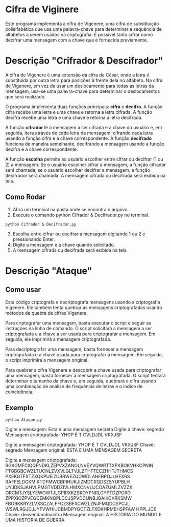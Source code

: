 # Cifra de Viginere
Este programa implementa a cifra de Vigenere, uma cifra de substituição polialfabética que usa uma palavra-chave para determinar a sequência de alfabetos a serem usados na criptografia. É possível tanto cifrar como decifrar uma mensagem com a chave que é fornecida previamente.

# Descrição "Crifrador & Descifrador"
A cifra de Vigenere é uma extensão da cifra de César, onde a letra é substituída por outra letra para posições à frente dela no alfabeto. Na cifra de Vigenere, em vez de usar um deslocamento para todas as letras da mensagem, usa-se uma palavra-chave para determinar o deslocamentos que será realizado.

O programa implementa duas funções principais: **cifra** e **decifra**. A função cifra recebe uma letra e uma chave e retorna a letra cifrada. A função decifra recebe uma letra e uma chave e retorna a letra decifrada.

A função **cifrador** lê a mensagem a ser cifrada e a chave do usuário e, em seguida, itera através de cada letra da mensagem, cifrando cada letra usando a função cifra e a chave correspondente. A função **decifrado** funciona de maneira semelhante, decifrando a mensagem usando a função decifra e a chave correspondente.

A função **escolha** permite ao usuário escolher entre cifrar ou decifrar (1 ou 2) a mensagem. Se o usuário escolher cifrar a mensagem, a função cifrador será chamada; se o usuário escolher decifrar a mensagem, a função decifrador será chamada. A mensagem cifrada ou decifrada será exibida na tela.

## Como Rodar
1. Abra um terminal na pasta onde se encontra o arquivo.
2. Execute o comando python Cifrador & Decifrador.py no terminal.
```
python Cifrador & Decifrador.py
```
3. Escolha entre cifrar ou decifrar a mensagem digitando 1 ou 2 e pressionando Enter.
4. Digite a mensagem e a chave quando solicitado.
5. A mensagem cifrada ou decifrada será exibida na tela.

# Descrição "Ataque"
## Como usar
Este código criptografa e decriptografa mensagens usando a criptografia Vigenere. Ele também tenta quebrar as mensagens criptografadas usando métodos de quebra de cifras Vigenere.

Para criptografar uma mensagem, basta executar o script e seguir as instruções na linha de comando. O script solicitará a mensagem a ser criptografada e a chave a ser usada para criptografar a mensagem. Em seguida, ele imprimirá a mensagem criptografada.

Para decriptografar uma mensagem, basta fornecer a mensagem criptografada e a chave usada para criptografar a mensagem. Em seguida, o script imprimirá a mensagem original.

Para quebrar a cifra Vigenere e descobrir a chave usada para criptografar uma mensagem, basta fornecer a mensagem criptografada. O script tentará determinar o tamanho da chave e, em seguida, quebrará a cifra usando uma combinação de análise de frequência de letras e o índice de coincidência.

## Exemplo
```bash
python Ataque.py
```
Digite a mensagem: Esta é uma mensagem secreta
Digite a chave: segredo
Mensagem criptografada: YHOP È T CVLDJDL VKXJSF

Digite a mensagem criptografada: YHOP È T CVLDJDL VKXJSF
Chave: segredo
Mensagem original: ESTA E UMA MENSAGEM SECRETA

Digite a mensagem criptografada: RGKGMFCIQQFNDKLZEPVXZANOLNVEYVQWRTTXPKBOKVHKCPNIN
FTGBGBCWZLTUCNLZVXVLGLTVJLZTHFTECZHHTJTHMCS
PXEKGTFXTZXQKPUEIZCBRWEZQOWDLAHFBPOJLHFXRS
RAFFELDGKMIKTDFMWCBPIHUKJIZMDCRQDSZSYUPBLH
UYJDKSJAHVLPMGTVDDZIVLHMXCNVUJCOAZUMLZVZZX
ORCMTJYSLYEWOWTJLGPIRXKZSKOYPNRLGYPTDZPGRO
ZPPXIOZPVEGCEMKNQPLDCJSPVDCUNBJGAIKCXRKSMW
FBOBKKRYZLVXSCZALFFCZSBFXCWZLZNJFMQDCSPCJL
WSWLRGJDJJYFVWHIUCBMDPYGCTZLFXDKHRMEHSPFAW
HPPLJCE
Chave: desvendandoacifra
Mensagem original: A HISTORIA DO MUNDO E UMA HISTORIA DE GUERRA.